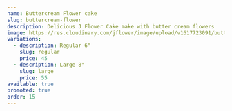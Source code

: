```yaml
---
name: Buttercream Flower cake
slug: buttercream-flower
description: Delicious J Flower Cake make with butter cream flowers
image: https://res.cloudinary.com/jflower/image/upload/v1617723091/buttercream_juav6q.jpg
variations:
  - description: Regular 6"
    slug: regular
    price: 45
  - description: Large 8"
    slug: large
    price: 55
available: true
promoted: true
order: 15
---
```

